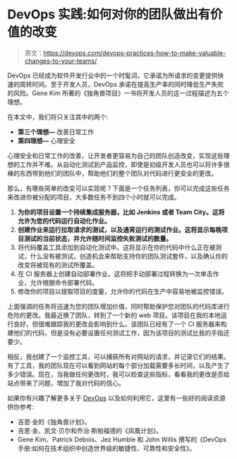 # DevOps 实践:如何对你的团队做出有价值的改变

> 原文：<https://devops.com/devops-practices-how-to-make-valuable-changes-to-your-teams/>

DevOps 已经成为软件开发行业中的一个时髦词，它承诺为所请求的变更提供快速的周转时间。至于开发人员，DevOps 承诺在提高生产率的同时降低生产失败的风险。Gene Kim 所著的《独角兽项目》一书将开发人员的这一过程描述为五个理想。

在本文中，我们将只关注其中的两个:

*   **第三个理想—** 改善日常工作
*   **第四理想—** 心理安全

心理安全和日常工作的改善，让开发者更容易为自己的团队创造改变，实现这些理想的工作并不难。从自动化测试到产品监控，即使是初级开发人员也可以将许多很棒的东西带到他们的团队中，帮助他们的整个团队对代码进行更安全的更改。

那么，有哪些简单的改变可以实现呢？下面是一个任务列表，你可以完成这些任务来改进你被分配的项目，大多数任务不到四个小时就可以完成。

1.  **为你的项目设置一个持续集成服务器，比如 Jenkins 或者 Team City。这将允许为您的代码运行自动化作业。**
2.  **创建作业来运行拉取请求的测试，以及通宵运行的测试作业。这将显示每晚项目测试的当前状态，并允许随时间监控失败测试的数量。**
3.  将代码覆盖工具添加到自动化测试中。这将显示在你的代码中什么正在被测试，什么没有被测试，创造机会来帮助支持你的团队测试套件，以及确认你的改变将被现有的测试所覆盖。
4.  在 CI 服务器上创建自动部署作业。这将把手动部署过程转换为一次单击作业，允许根据命令部署代码。
5.  修改你的项目以提取项目的度量，允许你的代码在生产中容易地被监控错误。

上面强调的任务将迅速为您的团队增加价值，同时帮助保护您对团队的代码库进行危险的更改。我最近换了团队，转到了一个新的 web 项目。该项目在我的本地运行良好，但很难跟踪我的更改会影响到什么。该团队已经有了一个 CI 服务器来构建他们的代码，但是没有必要设置任何测试工作，因为该项目的测试比我的手指还要少。

相反，我创建了一个监控工具，可以捕获所有对网站的请求，并记录它们的结果。有了工具，我的团队现在可以看到网站的每个部分加载需要多长时间，以及产生了多少错误。现在，当我做任何更改时，我可以检查这些指标，看看我的更改是否给站点带来了问题，增加了我对代码的信心。

如果你有兴趣了解更多关于 [DevOps](https://devops.com/3-ways-devops-can-increase-the-value-of-organizational-data/) 以及如何利用它，这里有一些好的阅读资源供你参考:

*   吉恩·金的《独角兽计划》。
*   吉恩·金、凯文·贝尔和乔治·斯帕福德的《凤凰计划》。
*   Gene Kim、Patrick Debois、Jez Humble 和 John Willis 撰写的《DevOps 手册:如何在技术组织中创造世界级的敏捷性、可靠性和安全性》。